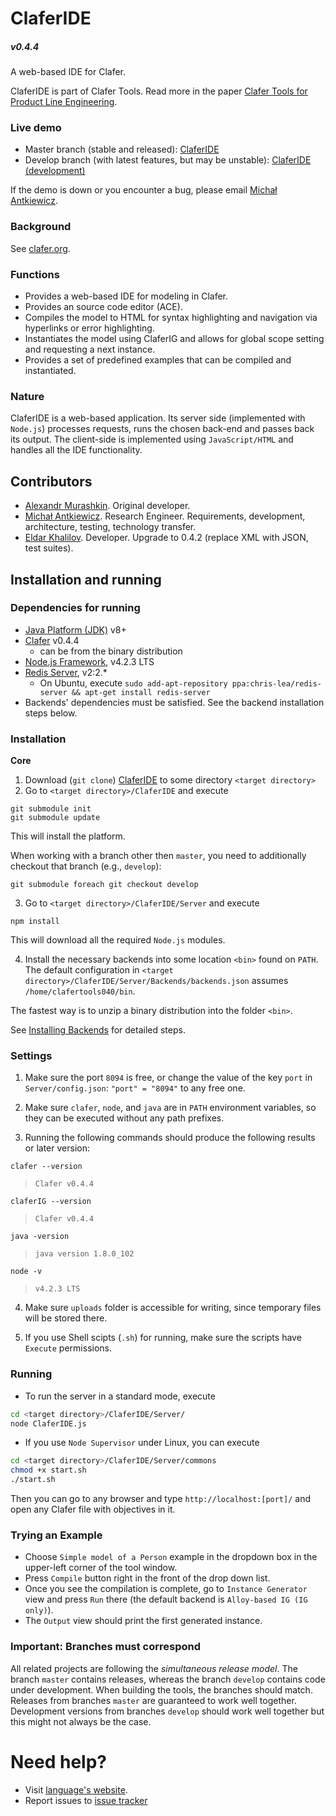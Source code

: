 ClaferIDE
=========

##### v0.4.4

A web-based IDE for Clafer.

ClaferIDE is part of Clafer Tools.
Read more in the paper [Clafer Tools for Product Line Engineering](http://gsd.uwaterloo.ca/publications/view/519).

### Live demo

* Master branch (stable and released): [ClaferIDE](http://t3-necsis.cs.uwaterloo.ca:8094/)
* Develop branch (with latest features, but may be unstable): [ClaferIDE (development)](http://t3-necsis.cs.uwaterloo.ca:8194/)

If the demo is down or you encounter a bug, please email [Michał Antkiewicz](mailto:mantkiew@gsd.uwaterloo.ca).

### Background

See [clafer.org](http://clafer.org).

### Functions

* Provides a web-based IDE for modeling in Clafer.
* Provides an source code editor (ACE).
* Compiles the model to HTML for syntax highlighting and navigation via hyperlinks or error highlighting.
* Instantiates the model using ClaferIG and allows for global scope setting and requesting a next instance.
* Provides a set of predefined examples that can be compiled and instantiated.

### Nature

ClaferIDE is a web-based application.
Its server side (implemented with `Node.js`) processes requests, runs the chosen back-end and passes back its output.
The client-side is implemented using `JavaScript/HTML` and handles all the IDE functionality.

Contributors
------------

* [Alexandr Murashkin](http://gsd.uwaterloo.ca/amurashk). Original developer.
* [Michał Antkiewicz](http://gsd.uwaterloo.ca/mantkiew). Research Engineer. Requirements, development, architecture, testing, technology transfer.
* [Eldar Khalilov](http://gsd.uwaterloo.ca/ekhalilov). Developer. Upgrade to 0.4.2 (replace XML with JSON, test suites).

Installation and running
------------------------

### Dependencies for running

* [Java Platform (JDK)](http://www.oracle.com/technetwork/java/javase/downloads/index.html) v8+
* [Clafer](https://github.com/gsdlab/clafer) v0.4.4
  * can be from the binary distribution
* [Node.js Framework](http://nodejs.org/download/), v4.2.3 LTS
* [Redis Server](https://launchpad.net/~chris-lea/+archive/ubuntu/redis-server), v2:2.*
  * On Ubuntu, execute `sudo add-apt-repository ppa:chris-lea/redis-server && apt-get install redis-server`
* Backends' dependencies must be satisfied. See the backend installation steps below.

### Installation

**Core**

1. Download (`git clone`) [ClaferIDE](https://github.com/gsdlab/ClaferIDE) to some directory `<target directory>`
2. Go to `<target directory>/ClaferIDE` and execute

```
git submodule init
git submodule update
```

This will install the platform.

When working with a branch other then `master`, you need to additionally checkout that branch (e.g., `develop`):

```
git submodule foreach git checkout develop
```

3. Go to `<target directory>/ClaferIDE/Server` and execute

`npm install`

This will download all the required `Node.js` modules.

4. Install the necessary backends into some location `<bin>` found on `PATH`. The default configuration in `<target directory>/ClaferIDE/Server/Backends/backends.json` assumes `/home/clafertools040/bin`.

The fastest way is to unzip a binary distribution into the folder `<bin>`.

See [Installing Backends](https://github.com/gsdlab/ClaferToolsUICommonPlatform#backends) for detailed steps.

### Settings

1. Make sure the port `8094` is free, or change the value of the key `port` in `Server/config.json`:
`"port" = "8094"` to any free one.

2. Make sure `clafer`, `node`, and `java` are in `PATH` environment variables, so they can be executed without any path prefixes.

3. Running the following commands should produce the following results or later version:

`clafer --version`

> `Clafer v0.4.4`

`claferIG --version`

> `Clafer v0.4.4`

`java -version`

> `java version 1.8.0_102`

`node -v`

> `v4.2.3 LTS`

4. Make sure `uploads` folder is accessible for writing, since temporary files will be stored there.

5. If you use Shell scipts (`.sh`) for running, make sure the scripts have `Execute` permissions.

### Running

* To run the server in a standard mode, execute

```sh
cd <target directory>/ClaferIDE/Server/
node ClaferIDE.js
```

* If you use `Node Supervisor` under Linux, you can execute

```sh
cd <target directory>/ClaferIDE/Server/commons
chmod +x start.sh
./start.sh
```

Then you can go to any browser and type `http://localhost:[port]/` and open any Clafer file with objectives in it.

### Trying an Example

* Choose `Simple model of a Person` example in the dropdown box in the upper-left corner of the tool window.
* Press `Compile` button right in the front of the drop down list.
* Once you see the compilation is complete, go to `Instance Generator` view and press `Run` there (the default backend is `Alloy-based IG (IG only)`).
* The `Output` view should print the first generated instance.

### Important: Branches must correspond

All related projects are following the *simultaneous release model*.
The branch `master` contains releases, whereas the branch `develop` contains code under development.
When building the tools, the branches should match.
Releases from branches `master` are guaranteed to work well together.
Development versions from branches `develop` should work well together but this might not always be the case.

Need help?
==========

* Visit [language's website](http://clafer.org).
* Report issues to [issue tracker](https://github.com/gsdlab/ClaferIDE/issues)
